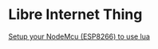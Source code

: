 # Libre Internet Thing

[Setup your NodeMcu (ESP8266) to use lua](https://github.com/sudoaza/lit/blob/master/doc/nodemcu.md)
